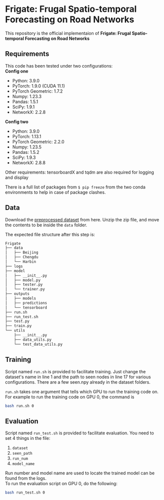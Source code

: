 # Frigate: Frugal Spatio-temporal Forecasting on Road Networks
This repository is the official implementaion of **Frigate: Frugal Spatio-temporal Forecasting on Road Networks**

## Requirements
This code has been tested under two configurations:  
**Config one**
- Python: 3.9.0
- PyTorch: 1.9.0 (CUDA 11.1)
- PyTorch Geometric: 1.7.2
- Numpy: 1.23.3
- Pandas: 1.5.1
- SciPy: 1.9.1
- NetworkX: 2.2.8

**Config two**
- Python: 3.9.0
- PyTorch: 1.13.1
- PyTorch Geometric: 2.2.0
- Numpy: 1.23.5
- Pandas: 1.5.2
- SciPy: 1.9.3
- NetworkX: 2.8.8

Other requirements: tensorboardX and tqdm are also required for logging and display

There is a full list of packages from ```$ pip freeze``` from the two conda environments to help in case of package clashes.

## Data
Download the [preprocessed dataset](https://drive.google.com/file/d/1l715iYVktwi8WFs_eOAvoVWS2pPzYiDJ/view?usp=share_link)
from here. Unzip the zip file, and move the contents to be inside the ```data``` folder.

The expected file structure after this step is:
```bash
Frigate
├── data
│   ├── Beijing
│   ├── Chengdu
│   └── Harbin
├── logs
├── model
│   ├── __init__.py
│   ├── model.py
│   ├── tester.py
│   └── trainer.py
├── outputs
│   ├── models
│   ├── predictions
│   └── tensorboard
├── run.sh
├── run_test.sh
├── test.py
├── train.py
└── utils
    ├── __init__.py
    ├── data_utils.py
    └── test_data_utils.py
```

## Training
Script named ```run.sh``` is  provided to facilitate training. Just change the dataset's name in line 1 and
the path to seen nodes in line 17 for various configurations. There are a few seen.npy already in the dataset folders.

```run.sh``` takes one argument that tells which GPU to run the training code on. For example to run the training code on GPU 0,
the command is

```bash
bash run.sh 0
```

## Evaluation
Script named ```run_test.sh``` is provided to facilitate evaluation. You need to set 4 things in the file:
1. ```dataset```
2. ```seen_path```
3. ```run_num```
4. ```model_name```

Run number and model name are used to locate the trained model can be found from the logs.  
To run the evaluation script on GPU 0, do the following:

```bash
bash run_test.sh 0
```
